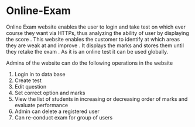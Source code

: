 # Online-Exam
Online Exam website  enables the user to login and take test on which ever course they want via HTTPs, thus analyzing the ability of user by displaying the score . 
This website enables the customer to identify at which areas they are weak at and improve . 
It displays the marks and  stores them until they retake the exam .
As it is an online test it can be used globally.

Admins of the website can do the following operations in the website
1) Login in to data base
2) Create test
3) Edit question
4) Set correct option and marks
5) View the list of students in increasing or decreasing order  of marks and evaluate  performance
6) Admin can delete a registered user
7) Can re-conduct exam for group of users





